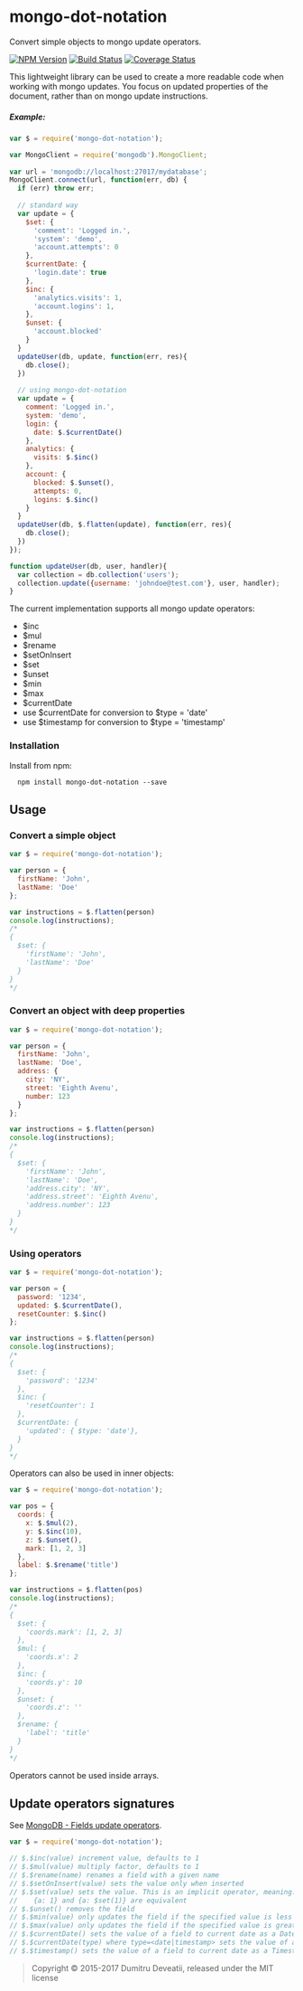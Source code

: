 mongo-dot-notation
========
Convert simple objects to mongo update operators. <br/>

[![NPM Version](https://img.shields.io/npm/v/mongo-dot-notation.svg)](https://npmjs.org/package/mongo-dot-notation)
[![Build Status](https://travis-ci.org/dimadeveatii/mongo-dot-notation.svg?branch=master)](https://travis-ci.org/dimadeveatii/mongo-dot-notation)
[![Coverage Status](https://coveralls.io/repos/github/dimadeveatii/mongo-dot-notation/badge.svg)](https://coveralls.io/github/dimadeveatii/mongo-dot-notation)

This lightweight library can be used to create a more readable code when working with mongo updates. 
You focus on updated properties of the document, rather than on mongo update instructions.
##### Example:
```javascript
var $ = require('mongo-dot-notation');

var MongoClient = require('mongodb').MongoClient;
 
var url = 'mongodb://localhost:27017/mydatabase';
MongoClient.connect(url, function(err, db) {
  if (err) throw err;
 
  // standard way
  var update = {
    $set: { 
      'comment': 'Logged in.',
      'system': 'demo',
      'account.attempts': 0
    },
    $currentDate: {
      'login.date': true
    },
    $inc: {
      'analytics.visits': 1,
      'account.logins': 1,
    },
    $unset: {
      'account.blocked'
    }
  } 
  updateUser(db, update, function(err, res){
    db.close(); 
  })
  
  // using mongo-dot-notation
  var update = {
    comment: 'Logged in.',
    system: 'demo',
    login: {
      date: $.$currentDate()
    },
    analytics: {
      visits: $.$inc()
    },
    account: {
      blocked: $.$unset(),
      attempts: 0,
      logins: $.$inc()
    }
  }
  updateUser(db, $.flatten(update), function(err, res){
    db.close(); 
  })
});

function updateUser(db, user, handler){
  var collection = db.collection('users');
  collection.update({username: 'johndoe@test.com'}, user, handler);
}
```

The current implementation supports all mongo update operators: 
* $inc 
* $mul 
* $rename 
* $setOnInsert 
* $set 
* $unset 
* $min 
* $max
* $currentDate
 * use $currentDate for conversion to $type = 'date'
 * use $timestamp for conversion to $type = 'timestamp'

### Installation

Install from npm:
```
  npm install mongo-dot-notation --save
```

## Usage
### Convert a simple object

```javascript
var $ = require('mongo-dot-notation');

var person = {
  firstName: 'John',
  lastName: 'Doe'
};

var instructions = $.flatten(person)
console.log(instructions);
/* 
{
  $set: {
    'firstName': 'John',
    'lastName': 'Doe'
  }
}
*/
```

### Convert an object with deep properties

```javascript
var $ = require('mongo-dot-notation');

var person = {
  firstName: 'John',
  lastName: 'Doe',
  address: {
    city: 'NY',
    street: 'Eighth Avenu',
    number: 123
  }
};

var instructions = $.flatten(person)
console.log(instructions);
/* 
{
  $set: {
    'firstName': 'John',
    'lastName': 'Doe',
    'address.city': 'NY',
    'address.street': 'Eighth Avenu',
    'address.number': 123
  }
}
*/
```

### Using operators
```javascript
var $ = require('mongo-dot-notation');

var person = {
  password: '1234',
  updated: $.$currentDate(),
  resetCounter: $.$inc()
};

var instructions = $.flatten(person)
console.log(instructions);
/* 
{
  $set: {
    'password': '1234'
  },
  $inc: {
    'resetCounter': 1
  },
  $currentDate: {
    'updated': { $type: 'date'},
  }
}
*/
```

Operators can also be used in inner objects:
```javascript
var $ = require('mongo-dot-notation');

var pos = {
  coords: {
    x: $.$mul(2),
    y: $.$inc(10),
    z: $.$unset(),
    mark: [1, 2, 3]
  },
  label: $.$rename('title')
};

var instructions = $.flatten(pos)
console.log(instructions);
/* 
{
  $set: {
    'coords.mark': [1, 2, 3]
  },
  $mul: {
    'coords.x': 2
  },
  $inc: {
    'coords.y': 10
  },
  $unset: {
    'coords.z': ''
  },
  $rename: {
    'label': 'title'
  }
}
*/
```

Operators cannot be used inside arrays.

## Update operators signatures

See [MongoDB - Fields update operators](https://docs.mongodb.com/manual/reference/operator/update/#fields).

```javascript
var $ = require('mongo-dot-notation');

// $.$inc(value) increment value, defaults to 1
// $.$mul(value) multiply factor, defaults to 1
// $.$rename(name) renames a field with a given name
// $.$setOnInsert(value) sets the value only when inserted
// $.$set(value) sets the value. This is an implicit operator, meaning:
//    {a: 1} and {a: $set(1)} are equivalent  
// $.$unset() removes the field
// $.$min(value) only updates the field if the specified value is less than the existing field value
// $.$max(value) only updates the field if the specified value is greater than the existing field value
// $.$currentDate() sets the value of a field to current date as a Date
// $.$currentDate(type) where type=<date|timestamp> sets the value of a field to current date or timestamp
// $.$timestamp() sets the value of a field to current date as a Timestamp
```

> Copyright © 2015-2017 Dumitru Deveatii, released under the MIT license
